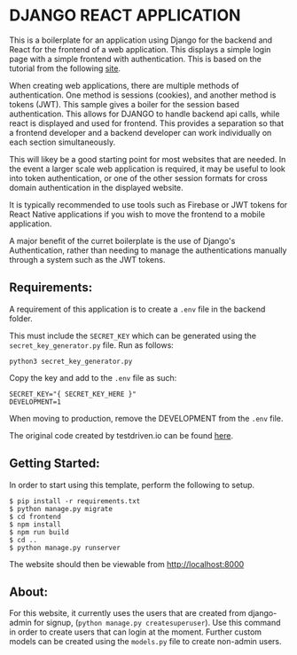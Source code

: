 # DJANGO REACT APPLICATION

This is a boilerplate for an application using Django for the backend and React for the frontend of a web application. This displays a simple login page with a simple frontend with authentication. This is based on the tutorial from the following [site](https://testdriven.io/blog/django-spa-auth/). 

When creating web applications, there are multiple methods of authentication. One method is sessions (cookies), and another method is tokens (JWT). This sample gives a boiler for the session based authentication. This allows for DJANGO to handle backend api calls, while react is displayed and used for frontend. This provides a separation so that a frontend developer and a backend developer can work individually on each section simultaneously. 

This will likey be a good starting point for most websites that are needed. In the event a larger scale web application is required, it may be useful to look into token authentication, or one of the other session formats for cross domain authentication in the displayed website. 

It is typically recommended to use tools such as Firebase or JWT tokens for React Native applications if you wish to move the frontend to a mobile application. 

A major benefit of the curret boilerplate is the use of Django's Authentication, rather than needing to manage the authentications manually through a system such as the JWT tokens. 

## Requirements:

A requirement of this application is to create a `.env` file in the backend folder. 

This must include the `SECRET_KEY` which can be generated using the `secret_key_generator.py` file. Run as follows:

```
python3 secret_key_generator.py
```

Copy the key and add to the `.env` file as such:

```
SECRET_KEY="{ SECRET_KEY_HERE }"
DEVELOPMENT=1
```

When moving to production, remove the DEVELOPMENT from the `.env` file. 

The original code created by testdriven.io can be found [here](https://github.com/duplxey/django-spa-cookie-auth/tree/master/django_react_templates). 

## Getting Started:

In order to start using this template, perform the following to setup.

```
$ pip install -r requirements.txt
$ python manage.py migrate
$ cd frontend
$ npm install
$ npm run build
$ cd ..
$ python manage.py runserver
```

The website should then be viewable from [http://localhost:8000](http://localhost:8000)

## About:

For this website, it currently uses the users that are created from django-admin for signup, (`python manage.py createsuperuser`). Use this command in order to create users that can login at the moment. Further custom models can be created using the `models.py` file to create non-admin users. 